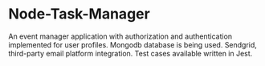 # Node-Task-Manager

An event manager application with authorization and authentication implemented for user profiles. Mongodb database is being used. 
Sendgrid, third-party email platform integration.
Test cases available written in Jest.

